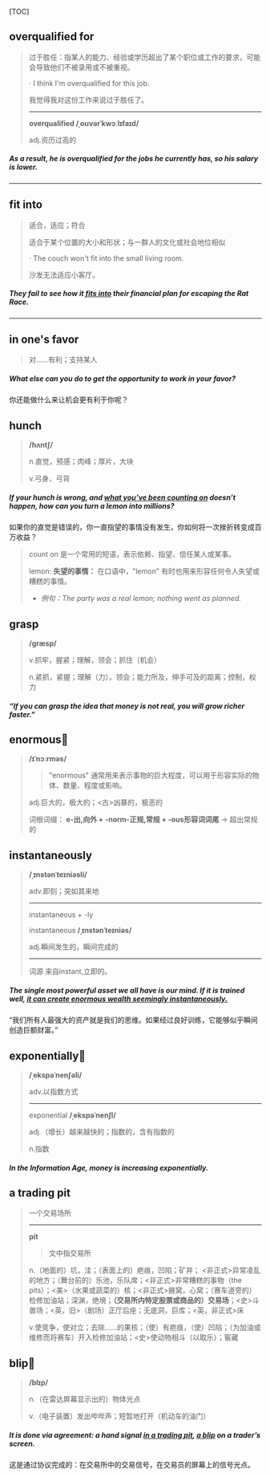 [TOC]

## overqualified for

> 过于胜任：指某人的能力、经验或学历超出了某个职位或工作的要求，可能会导致他们不被录用或不被重视。
>
> · I think I'm overqualified for this job.
>
> 我觉得我对这份工作来说过于胜任了。
>
> ---
>
> **overqualified	/ˌoʊvərˈkwɔːlɪfaɪd/**
>
> adj.资历过高的

##### As a result, he is **overqualified** for the jobs he currently has, so his salary is lower.

---

## fit into

> 适合，适应；符合
>
> 适合于某个位置的大小和形状；与一群人的文化或社会地位相似
>
> · The couch won't fit into the small living room.
>
> 沙发无法适应小客厅。

##### They fail to see how it **<u>fits into</u>** their financial plan for escaping the Rat Race.

---

## in one's favor

> 对……有利；支持某人

##### What else can you do to get the opportunity to work **in your favor**? 

你还能做什么来让机会更有利于你呢？

## hunch

> **/hʌntʃ/**
>
> n.直觉，预感；肉峰；厚片，大块
>
> v.弓身，弓背

##### If your **hunch** is wrong, and <u>what you’ve been counting on</u> doesn’t happen, how can you turn a **lemon** into millions?

如果你的直觉是错误的，你一直指望的事情没有发生，你如何将一次挫折转变成百万收益？

> count on	是一个常用的短语，表示依赖、指望、信任某人或某事。
>
> lemon: **失望的事情：** 在口语中，"lemon" 有时也用来形容任何令人失望或糟糕的事情。
>
> - *例句：The party was a real lemon; nothing went as planned.*

## grasp

> **/ɡræsp/**
>
> v.抓牢，握紧；理解，领会；抓住（机会）
>
> n.紧抓，紧握；理解（力），领会；能力所及，伸手可及的距离；控制，权力

##### “If you can **grasp** the idea that money is not real, you will grow richer faster.”

## enormous🚩

> **/ɪˈnɔːrməs/**
>
> > "enormous" 通常用来表示事物的巨大程度，可以用于形容实际的物体、数量、程度或影响。
>
> adj.巨大的，极大的；<古>凶暴的，极恶的
>
> 词根词缀： **e-出,向外 + -norm-正规,常规 + -ous形容词词尾** → 超出常规的

## instantaneously

> **/ˌɪnstənˈteɪniəsli/**
>
> adv.即刻；突如其来地
>
> ---
>
> instantaneous +‎ -ly
>
> instantaneous	**/ˌɪnstənˈteɪniəs/**
>
> adj.瞬间发生的，瞬间完成的
>
> ---
>
> 词源	来自instant,立即的。

##### The single most powerful asset we all have is our mind. If it is trained well, <u>it can create **enormous** wealth seemingly **instantaneously**.</u>

“我们所有人最强大的资产就是我们的思维。如果经过良好训练，它能够似乎瞬间创造巨额财富。”

## exponentially🚩

> **/ˌekspəˈnenʃəli/**
>
> adv.以指数方式
>
> ---
>
> exponential	**/ˌekspəˈnenʃl/**
>
> adj.（增长）越来越快的；指数的，含有指数的
>
> n.指数

##### In the Information Age, money is increasing **exponentially**.

## a trading pit

> 一个交易场所
>
> ---
>
> **pit**
>
> > 文中指交易所
>
> n.（地面的）坑，洼；（表面上的）疤痕，凹陷；矿井； <非正式>异常凌乱的地方；（舞台前的）乐池，乐队席；<非正式>非常糟糕的事物（the pits）；<美>（水果或蔬菜的）核；<非正式>腋窝，心窝；（赛车道旁的）检修加油站；深渊，绝境；**（交易所内特定股票或商品的）交易场**；<史>斗兽场；<英，旧>（剧场）正厅后座；无底洞，巨库；<英，非正式>床
>
> v.使竞争，使对立；去除……的果核；（使）有疤痕，（使）凹陷；（为加油或维修而将赛车）开入检修加油站；<史>使动物相斗（以取乐）；窖藏

## blip🚩

> **/blɪp/**
>
> n.（在雷达屏幕显示出的）物体光点
>
> v.（电子装置）发出哔哔声；短暂地打开（机动车的油门）

##### It is done via agreement: a hand signal <u>in a trading **pit**</u>, <u>a **blip**</u> on a trader’s screen.

这是通过协议完成的：在交易所中的交易信号，在交易员的屏幕上的信号光点。

